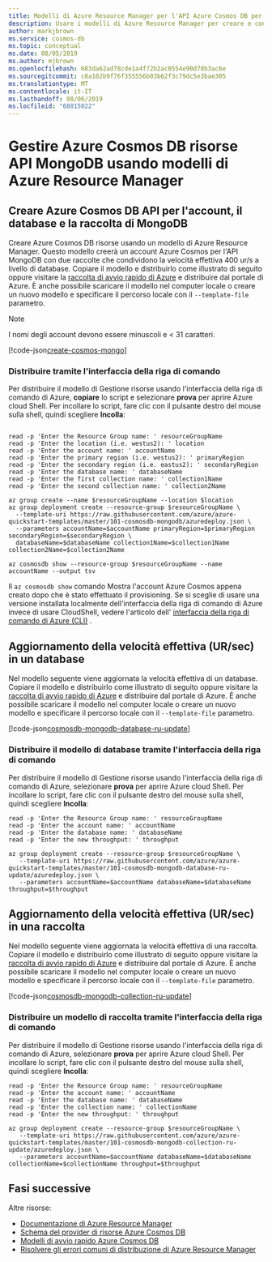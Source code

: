 ```yaml
---
title: Modelli di Azure Resource Manager per l'API Azure Cosmos DB per MongoDB
description: Usare i modelli di Azure Resource Manager per creare e configurare l'API Azure Cosmos DB per MongoDB.
author: markjbrown
ms.service: cosmos-db
ms.topic: conceptual
ms.date: 08/05/2019
ms.author: mjbrown
ms.openlocfilehash: 683da62ad78cde1a4f72b2ac0554e90d78b3ac6e
ms.sourcegitcommit: c8a102b9f76f355556b03b62f3c79dc5e3bae305
ms.translationtype: MT
ms.contentlocale: it-IT
ms.lasthandoff: 08/06/2019
ms.locfileid: "68815022"
---
```

# <a name="manage-azure-cosmos-db-mongodb-api-resources-using-azure-resource-manager-templates"></a>Gestire Azure Cosmos DB risorse API MongoDB usando modelli di Azure Resource Manager

## Creare Azure Cosmos DB API per l'account, il database e la raccolta di MongoDB<a id="create-resource"></a>

Creare Azure Cosmos DB risorse usando un modello di Azure Resource Manager. Questo modello creerà un account Azure Cosmos per l'API MongoDB con due raccolte che condividono la velocità effettiva 400 ur/s a livello di database. Copiare il modello e distribuirlo come illustrato di seguito oppure visitare la [raccolta di avvio rapido di Azure](https://azure.microsoft.com/resources/templates/101-cosmosdb-mongodb/) e distribuire dal portale di Azure. È anche possibile scaricare il modello nel computer locale o creare un nuovo modello e specificare il percorso locale con il `--template-file` parametro.

> [!NOTE]
> I nomi degli account devono essere minuscoli e < 31 caratteri.

[!code-json[create-cosmos-mongo](~/quickstart-templates/101-cosmosdb-mongodb/azuredeploy.json)]

### <a name="deploy-via-azure-cli"></a>Distribuire tramite l'interfaccia della riga di comando

Per distribuire il modello di Gestione risorse usando l'interfaccia della riga di comando di Azure, **copiare** lo script e selezionare **prova** per aprire Azure cloud Shell. Per incollare lo script, fare clic con il pulsante destro del mouse sulla shell, quindi scegliere **Incolla**:

```azurecli-interactive

read -p 'Enter the Resource Group name: ' resourceGroupName
read -p 'Enter the location (i.e. westus2): ' location
read -p 'Enter the account name: ' accountName
read -p 'Enter the primary region (i.e. westus2): ' primaryRegion
read -p 'Enter the secondary region (i.e. eastus2): ' secondaryRegion
read -p 'Enter the database name: ' databaseName
read -p 'Enter the first collection name: ' collection1Name
read -p 'Enter the second collection name: ' collection2Name

az group create --name $resourceGroupName --location $location
az group deployment create --resource-group $resourceGroupName \
  --template-uri https://raw.githubusercontent.com/azure/azure-quickstart-templates/master/101-cosmosdb-mongodb/azuredeploy.json \
  --parameters accountName=$accountName primaryRegion=$primaryRegion secondaryRegion=$secondaryRegion \
  databaseName=$databaseName collection1Name=$collection1Name collection2Name=$collection2Name

az cosmosdb show --resource-group $resourceGroupName --name accountName --output tsv
```

Il `az cosmosdb show` comando Mostra l'account Azure Cosmos appena creato dopo che è stato effettuato il provisioning. Se si sceglie di usare una versione installata localmente dell'interfaccia della riga di comando di Azure invece di usare CloudShell, vedere l'articolo dell' [interfaccia della riga di comando di Azure (CLI)](/cli/azure/) .

## Aggiornamento della velocità effettiva (UR/sec) in un database<a id="database-ru-update"></a>

Nel modello seguente viene aggiornata la velocità effettiva di un database. Copiare il modello e distribuirlo come illustrato di seguito oppure visitare la [raccolta di avvio rapido di Azure](https://azure.microsoft.com/resources/templates/101-cosmosdb-mongodb-database-ru-update/) e distribuire dal portale di Azure. È anche possibile scaricare il modello nel computer locale o creare un nuovo modello e specificare il percorso locale con il `--template-file` parametro.

[!code-json[cosmosdb-mongodb-database-ru-update](~/quickstart-templates/101-cosmosdb-mongodb-database-ru-update/azuredeploy.json)]

### <a name="deploy-database-template-via-azure-cli"></a>Distribuire il modello di database tramite l'interfaccia della riga di comando

Per distribuire il modello di Gestione risorse usando l'interfaccia della riga di comando di Azure, selezionare **prova** per aprire Azure cloud Shell. Per incollare lo script, fare clic con il pulsante destro del mouse sulla shell, quindi scegliere **Incolla**:

```azurecli-interactive
read -p 'Enter the Resource Group name: ' resourceGroupName
read -p 'Enter the account name: ' accountName
read -p 'Enter the database name: ' databaseName
read -p 'Enter the new throughput: ' throughput

az group deployment create --resource-group $resourceGroupName \
   --template-uri https://raw.githubusercontent.com/azure/azure-quickstart-templates/master/101-cosmosdb-mongodb-database-ru-update/azuredeploy.json \
   --parameters accountName=$accountName databaseName=$databaseName throughput=$throughput
```

## Aggiornamento della velocità effettiva (UR/sec) in una raccolta<a id="collection-ru-update"></a>

Nel modello seguente viene aggiornata la velocità effettiva di una raccolta. Copiare il modello e distribuirlo come illustrato di seguito oppure visitare la [raccolta di avvio rapido di Azure](https://azure.microsoft.com/resources/templates/101-cosmosdb-mongodb-collection-ru-update/) e distribuire dal portale di Azure. È anche possibile scaricare il modello nel computer locale o creare un nuovo modello e specificare il percorso locale con il `--template-file` parametro.

[!code-json[cosmosdb-mongodb-collection-ru-update](~/quickstart-templates/101-cosmosdb-mongodb-collection-ru-update/azuredeploy.json)]

### <a name="deploy-collection-template-via-azure-cli"></a>Distribuire un modello di raccolta tramite l'interfaccia della riga di comando

Per distribuire il modello di Gestione risorse usando l'interfaccia della riga di comando di Azure, selezionare **prova** per aprire Azure cloud Shell. Per incollare lo script, fare clic con il pulsante destro del mouse sulla shell, quindi scegliere **Incolla**:

```azurecli-interactive
read -p 'Enter the Resource Group name: ' resourceGroupName
read -p 'Enter the account name: ' accountName
read -p 'Enter the database name: ' databaseName
read -p 'Enter the collection name: ' collectionName
read -p 'Enter the new throughput: ' throughput

az group deployment create --resource-group $resourceGroupName \
   --template-uri https://raw.githubusercontent.com/azure/azure-quickstart-templates/master/101-cosmosdb-mongodb-collection-ru-update/azuredeploy.json \
   --parameters accountName=$accountName databaseName=$databaseName collectionName=$collectionName throughput=$throughput
```

## <a name="next-steps"></a>Fasi successive

Altre risorse:

- [Documentazione di Azure Resource Manager](/azure/azure-resource-manager/)
- [Schema del provider di risorse Azure Cosmos DB](/azure/templates/microsoft.documentdb/allversions)
- [Modelli di avvio rapido Azure Cosmos DB](https://azure.microsoft.com/resources/templates/?resourceType=Microsoft.DocumentDB&pageNumber=1&sort=Popular)
- [Risolvere gli errori comuni di distribuzione di Azure Resource Manager](../azure-resource-manager/resource-manager-common-deployment-errors.md)